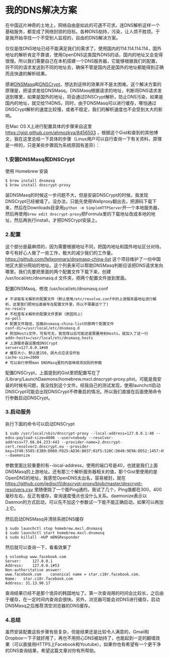 我的DNS解决方案
=============


在中国这片神奇的土地上，网络自由是如此的可遇不可求。连DNS解析这样一个基础服务，都变成了网络封锁的目标。各种DNS劫持，污染，让人烦不胜烦。于是我开始寻找一个不受别人监视的，自由的DNS解决方案。

仅仅是改DNS地址已经不能满足我们的需求了。使用国内的114.114.114.114，国外地址的解析肯定不靠谱，使用OpenDNS这类国外DNS的话，国内的地址又会变得很慢。所以我们需要自己在本机搭建一个DNS服务器，它能够根据我们的配置，将不同的请求发送到不同的地址去，确保不管是国内还是国外的地址都能得到正确而且快速的解析结果。

感谢[DNSMasq](http://www.thekelleys.org.uk/dnsmasq/doc.html)和[DNSCrypt](http://dnscrypt.org/)，想达到这样的效果并不是太困难。这个解决方案的原理是，把请求发给DNSMasq，DNSMasq根据请求的地址，判断将DNS请求发送到哪里，如果是国外的地址，将会通过DNSCrypt解析，防止DNS污染，如果是国内的地址，就交给114DNS。同时，由于DNSMasq可以进行缓存，哪怕通过DNSCrypt解析的速度比较慢，或者不稳定，我们的解析速度也不会受到太大的影响。

在Mac OS X上进行配置具体的步骤来自这里 https://gist.github.com/ahmozkya/8456503 ，根据这个Gist和查到的其他博文，我在这里总结一下具体的步骤（Linux用户可以自行查询一下有关资料，原理是一样的，只是某些步骤因为系统原因有差异）：

### 1.安装DNSMasq和DNSCrypt

使用 Homebrew 安装

```
$ brew install dnsmasq
$ brew install dnscrypt-proxy
```

装DNSMasq的时候这一步问题不大，但是安装DNSCrypt的时候，我发现DNSCrypt已经被墙了。没办法，只能先使用Wallproxy翻出去，把源码下载下来，然后在Downloads目录用```python -m SimpleHTTPServer```开一个本地服务器，然后再使用```brew edit dnscrypt-proxy```把Formula里的下载地址改成本地的地址，然后再执行install，才把DNSCrypt安装上。

### 2.配置

   这个部分是最麻烦的，因为需要根据地址不同，把国内地址和国外地址区分对待。幸亏有好心人做了一些工作，极大的减少我们的工作量。   https://github.com/felixonmars/dnsmasq-china-list 这个项目维护了一份中国地区大部分网站的地址。这个列表来可以帮助DNSMasq判断应该把DNS请求发向哪里。我们先要把里面的两个配置文件下载下来，创建 /usr/local/etc/dnsmasq.d 文件夹，把两个配置文件放到里面。

配置DNSMasq，修改 /usr/local/etc/dnsmasq.conf

```
# 不读取有关解析的配置文件（默认使用/etc/revolve.conf中的上游服务器地址进行解析，这里我们把地址直接写在配置文件里，所以不需要这个了)
no-resolv
# 不检查有关解析的配置文件更新（原因同上）
no-poll
# 配置文件路径，加载dnsmasq-china-list的那两个配置文件
conf-dir=/usr/local/etc/dnsmasq.d
# 附加Hosts文件，可有可无，我觉得以后可能还是需要用到Hosts，就加入了这一行
addn-hosts=/usr/local/etc/dnsmasq.hosts
# 上游服务器设置成DNSCrypt
server=127.0.0.1#40
# 缓存大小，默认是150，调大点应该没坏处
cache-size=2000
# 可以自行参照man DNSMasq里的内容继续添加别的参数
```

配置DNSCrypt，上面提到的Gist里把配置写在了 /Library/LaunchDaemons/homebrew.mxcl.dnscrypt-proxy.plist。可能是我安装的时候有问题，我没找到这个文件。经我自己的测试发现，使用launchctl启动DNSCrypt可能会出现DNSCrypt不停重启的情况。所以我们直接在后面使用命令行参数启动DNSCrypt。


### 3.启动服务

执行下面的命令可以启动DNSCrypt

```
$ sudo /usr/local/sbin/dnscrypt-proxy --local-address=127.0.0.1:40 --edns-payload-size=4096 --user=nobody --resolver-address=77.66.84.233:443 --provider-name=2.dnscrypt-cert.resolver2.dnscrypt.eu --provider-key=3748:5585:E3B9:D088:FD25:AD36:B037:01F5:520C:D648:9E9A:DD52:1457:4955:9F0A:9955 --daemonize

```

参数里面比较重要的有--local-address，使用的端口号是40，也就是我们上面DNSMasq的上游地址。还有那三个解析服务器相关的值，那个Gist里使用的是OpenDNS的地址，我感觉OpenDNS太出名，容易被封，就在 https://github.com/jedisct1/dnscrypt-proxy/blob/master/dnscrypt-resolvers.csv 里随便挑了一个能Ping通的。我试了几个，Ping值都在300，400毫秒左右，反正有缓存，查询速度慢点也没什么关系。daemonize表示以Daemon的方式启动，可以先不加这个参数试一下能不能正确启动，如果可以再加上它。


然后启动DNSMasq并清除系统DNS缓存

```
$ sudo launchctl stop homebrew.mxcl.dnsmasq
$ sudo launchctl start homebrew.mxcl.dnsmasq
$ sudo killall -HUP mDNSResponder
```

然后就可以查询一下，看看效果了

```
$ nslookup www.facebook.com
Server:		127.0.0.1
Address:	127.0.0.1#53
Non-authoritative answer:
www.facebook.com	canonical name = star.c10r.facebook.com.
Name:	star.c10r.facebook.com
Address: 31.13.90.17
```

查询结果已经不是那个诡异的韩国地址了。第一次查询用的时间会比较长，之后由于缓存，在一定时间内查询会很快。另外，浏览器可能会对DNS进行缓存，启动DNSMasq之后推荐清空浏览器的DNS缓存。

### 4.总结

   虽然安装配置这些步骤有些复杂，但是结果还是比较令人满意的，Gmail和Dropbox一下子就好用了，再也不用担心DNS被劫持了，也能起到一定的翻墙效果（可以直接用HTTPS上Facebook和Youtube）。如果你也有希望有一个更干净的DNS查询结果，希望这篇文章对你有所帮助。
